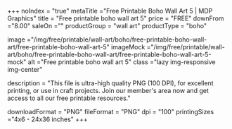 +++
noIndex = "true"
metaTitle ="Free Printable Boho Wall Art 5 | MDP Graphics"
title = "Free printable boho wall art 5"
price = "FREE"
downFrom ="8.00"
saleOn =""
productGroup = "wall art"
productType = "boho"

image ="/img/free/printable/wall-art/boho/free-printable-boho-wall-art/free-printable-boho-wall-art-5"
imageMock ="/img/free/printable/wall-art/boho/free-printable-boho-wall-art/free-printable-boho-wall-art-5-mock"
alt ="Free printable boho wall art 5"
class ="lazy img-responsive img-center"

description = "This file is ultra-high quality PNG (100 DPI), for excellent printing, or use in craft projects. Join our member's area now and get access to all our free printable resources."

downloadFormat = "PNG"
fileFormat = "PNG"
dpi = "100"
printingSizes ="4x6 - 24x36 inches"
+++


